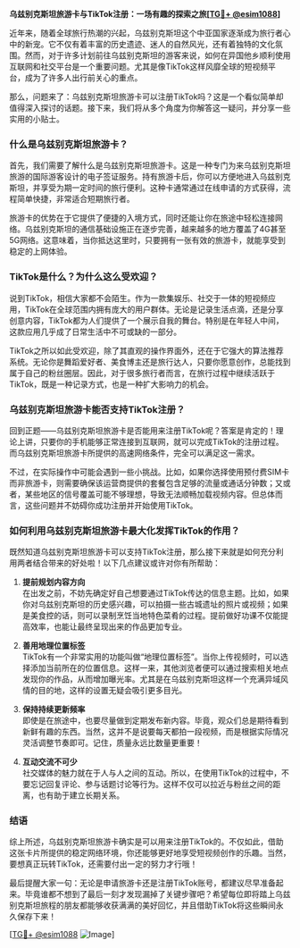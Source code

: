**乌兹别克斯坦旅游卡与TikTok注册：一场有趣的探索之旅[[TG💪+ @esim1088](https://t.me/s/esim1088)]**

近年来，随着全球旅行热潮的兴起，乌兹别克斯坦这个中亚国家逐渐成为旅行者心中的新宠。它不仅有着丰富的历史遗迹、迷人的自然风光，还有着独特的文化氛围。然而，对于许多计划前往乌兹别克斯坦的游客来说，如何在异国他乡顺利使用互联网和社交平台是一个重要问题。尤其是像TikTok这样风靡全球的短视频平台，成为了许多人出行前关心的重点。

那么，问题来了：乌兹别克斯坦旅游卡可以注册TikTok吗？这是一个看似简单却值得深入探讨的话题。接下来，我们将从多个角度为你解答这一疑问，并分享一些实用的小贴士。

### 什么是乌兹别克斯坦旅游卡？

首先，我们需要了解什么是乌兹别克斯坦旅游卡。这是一种专门为来乌兹别克斯坦旅游的国际游客设计的电子签证服务。持有旅游卡后，你可以方便地进入乌兹别克斯坦，并享受为期一定时间的旅行便利。这种卡通常通过在线申请的方式获得，流程简单快捷，非常适合短期旅行者。

旅游卡的优势在于它提供了便捷的入境方式，同时还能让你在旅途中轻松连接网络。乌兹别克斯坦的通信基础设施正在逐步完善，越来越多的地方覆盖了4G甚至5G网络。这意味着，当你抵达这里时，只要拥有一张有效的旅游卡，就能享受到稳定的上网体验。

### TikTok是什么？为什么这么受欢迎？

说到TikTok，相信大家都不会陌生。作为一款集娱乐、社交于一体的短视频应用，TikTok在全球范围内拥有庞大的用户群体。无论是记录生活点滴，还是分享创意内容，TikTok都为人们提供了一个展示自我的舞台。特别是在年轻人中间，这款应用几乎成了日常生活中不可或缺的一部分。

TikTok之所以如此受欢迎，除了其直观的操作界面外，还在于它强大的算法推荐系统。无论你是舞蹈爱好者、美食博主还是旅行达人，只要你愿意创作，总能找到属于自己的粉丝圈层。因此，对于很多旅行者而言，在旅行过程中继续活跃于TikTok，既是一种记录方式，也是一种扩大影响力的机会。

### 乌兹别克斯坦旅游卡能否支持TikTok注册？

回到正题——乌兹别克斯坦旅游卡是否能用来注册TikTok呢？答案是肯定的！理论上讲，只要你的手机能够正常连接到互联网，就可以完成TikTok的注册过程。而乌兹别克斯坦旅游卡所提供的高速网络条件，完全可以满足这一需求。

不过，在实际操作中可能会遇到一些小挑战。比如，如果你选择使用预付费SIM卡而非旅游卡，则需要确保该运营商提供的套餐包含足够的流量或通话分钟数；又或者，某些地区的信号覆盖可能不够理想，导致无法顺畅加载视频内容。但总体而言，这些问题并不妨碍你成功注册并开始使用TikTok。

### 如何利用乌兹别克斯坦旅游卡最大化发挥TikTok的作用？

既然知道乌兹别克斯坦旅游卡可以支持TikTok注册，那么接下来就是如何充分利用两者结合带来的好处啦！以下几点建议或许对你有所帮助：

1. **提前规划内容方向**  
   在出发之前，不妨先确定好自己想要通过TikTok传达的信息主题。比如，如果你对乌兹别克斯坦的历史感兴趣，可以拍摄一些古城遗址的照片或视频；如果是美食控的话，则可以录制烹饪当地特色菜肴的过程。提前做好功课不仅能提高效率，也能让最终呈现出来的作品更加专业。

2. **善用地理位置标签**  
   TikTok有一个非常实用的功能叫做“地理位置标签”。当你上传视频时，可以选择添加当前所在的位置信息。这样一来，其他浏览者便可以通过搜索相关地点发现你的作品，从而增加曝光率。尤其是在乌兹别克斯坦这样一个充满异域风情的目的地，这样的设置无疑会吸引更多目光。

3. **保持持续更新频率**  
   即使是在旅途中，也要尽量做到定期发布新内容。毕竟，观众们总是期待看到新鲜有趣的东西。当然，这并不是说要每天都拍一段视频，而是根据实际情况灵活调整节奏即可。记住，质量永远比数量更重要！

4. **互动交流不可少**  
   社交媒体的魅力就在于人与人之间的互动。所以，在使用TikTok的过程中，不要忘记回复评论、参与话题讨论等行为。这样不仅可以拉近与粉丝之间的距离，也有助于建立长期关系。

### 结语

综上所述，乌兹别克斯坦旅游卡确实是可以用来注册TikTok的。不仅如此，借助这张卡片所提供的稳定网络环境，你还能够更好地享受短视频创作的乐趣。当然，要想真正玩转TikTok，还需要付出一定的努力才行哦！

最后提醒大家一句：无论是申请旅游卡还是注册TikTok账号，都建议尽早准备起来。毕竟谁都不想到了最后一刻才发现漏掉了关键步骤吧？希望每位即将踏上乌兹别克斯坦旅程的朋友都能够收获满满的美好回忆，并且借助TikTok将这些瞬间永久保存下来！

[[TG💪+ @esim1088](https://t.me/s/esim1088) ![Image](https://i.postimg.cc/4NQfJmqS/Snipaste-2025-05-13-00-14-12.png)]